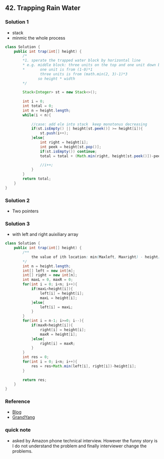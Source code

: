 ## 42. Trapping Rain Water

### Solution 1
- stack
- minmic the whole process
```java
class Solution {
    public int trap(int[] height) {
        /*
        *1. sperate the trapped water block by horizontal line
        * e.g. middle block: three units on the top and one unit down below
        *       one unit is from (1-0)*1
                three units is from (math.min(2, 3)-1)*3
               so height * width   
        */
        
        Stack<Integer> st = new Stack<>();
        
        int i = 0;
        int total = 0;
        int n = height.length;
        while(i < n){
            
            //case: add ele into stack  keep monotonus decreasing
            if(st.isEmpty() || height[st.peek()] >= height[i]){
                st.push(i++);
            }else{
                int right = height[i];
                int peek = height[st.pop()];
                if(st.isEmpty()) continue;
                total = total + (Math.min(right, height[st.peek()])-peek)*(i-st.peek()-1);
                
                //i++;
            }
        }
        return total;
    }
}
```

### Solution 2
- Two pointers

### Solution 3
- with left and right auixiliary array
```java
class Solution {
    public int trap(int[] height) {
        /**
            the value of ith location: min(Maxleft, Maxright) - height[i]
        */
        int n = height.length;
        int[] left = new int[n];
        int[] right = new int[n];
        int maxL = 0, maxR = 0;
        for(int i = 0; i<n; i++){
            if(maxL<height[i]){
                left[i] = height[i];
                maxL = height[i];
            }else{
                left[i] = maxL;
            }
        }
        for(int i = n-1; i>=0; i--){
            if(maxR<height[i]){
                right[i] = height[i];
                maxR = height[i];
            }else{
                right[i] = maxR;
            }
        }
        int res = 0;
        for(int i = 0; i<n; i++){
            res = res+Math.min(left[i], right[i])-height[i];
        }
        
        return res;
    }
}
```

### Reference
- [Blog](http://logos23333.top/algorithm/2017/12/04/leetcode-42/)
- [GrandYang](https://www.cnblogs.com/grandyang/p/8887985.html)

### quick note 
- asked by Amazon phone technical interview. However the funny story is I do not understand the problem and finally interviewer change the problems.

